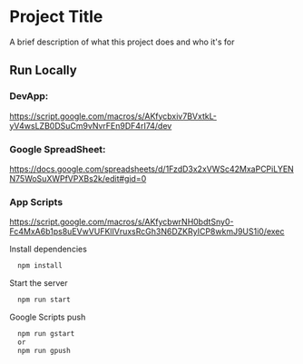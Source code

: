 
# Project Title

A brief description of what this project does and who it's for


## Run Locally

### DevApp: 
https://script.google.com/macros/s/AKfycbxiv7BVxtkL-yV4wsLZB0DSuCm9vNvrFEn9DF4rI74/dev
### Google SpreadSheet: 
https://docs.google.com/spreadsheets/d/1FzdD3x2xVWSc42MxaPCPiLYENN75WoSuXWPfVPXBs2k/edit#gid=0
### App Scripts
https://script.google.com/macros/s/AKfycbwrNH0bdtSny0-Fc4MxA6b1ps8uEVwVUFKlIVruxsRcGh3N6DZKRyICP8wkmJ9US1i0/exec

Install dependencies

```bash
  npm install
```

Start the server

```bash
  npm run start
```
Google Scripts push

```bash
  npm run gstart
  or
  npm run gpush
```
